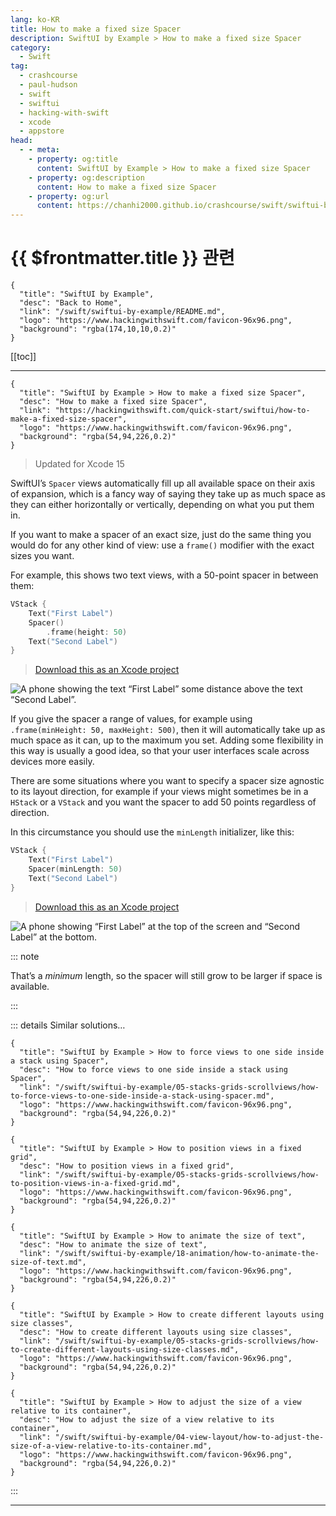 ```yaml
---
lang: ko-KR
title: How to make a fixed size Spacer
description: SwiftUI by Example > How to make a fixed size Spacer
category:
  - Swift
tag: 
  - crashcourse
  - paul-hudson
  - swift
  - swiftui
  - hacking-with-swift
  - xcode
  - appstore
head:
  - - meta:
    - property: og:title
      content: SwiftUI by Example > How to make a fixed size Spacer
    - property: og:description
      content: How to make a fixed size Spacer
    - property: og:url
      content: https://chanhi2000.github.io/crashcourse/swift/swiftui-by-example/05-stacks-grids-scrollviews/how-to-make-a-fixed-size-spacer.html
---
```


# {{ $frontmatter.title }} 관련

```component VPCard
{
  "title": "SwiftUI by Example",
  "desc": "Back to Home",
  "link": "/swift/swiftui-by-example/README.md",
  "logo": "https://www.hackingwithswift.com/favicon-96x96.png",
  "background": "rgba(174,10,10,0.2)"
}
```

[[toc]]

---

```component VPCard
{
  "title": "SwiftUI by Example > How to make a fixed size Spacer",
  "desc": "How to make a fixed size Spacer",
  "link": "https://hackingwithswift.com/quick-start/swiftui/how-to-make-a-fixed-size-spacer",
  "logo": "https://www.hackingwithswift.com/favicon-96x96.png",
  "background": "rgba(54,94,226,0.2)"
}
```

> Updated for Xcode 15

SwiftUI’s `Spacer` views automatically fill up all available space on their axis of expansion, which is a fancy way of saying they take up as much space as they can either horizontally or vertically, depending on what you put them in.

If you want to make a spacer of an exact size, just do the same thing you would do for any other kind of view: use a `frame()` modifier with the exact sizes you want.

For example, this shows two text views, with a 50-point spacer in between them:

```swift
VStack {
    Text("First Label")
    Spacer()
        .frame(height: 50)
    Text("Second Label")
}
```

> [<FontIcon icon="fas fa-file-zipper"/>Download this as an Xcode project](https://www.hackingwithswift.com/files/projects/swiftui/how-to-make-a-fixed-size-spacer-1.zip)

![A phone showing the text “First Label” some distance above the text “Second Label”.](https://www.hackingwithswift.com/img/books/quick-start/swiftui/how-to-make-a-fixed-size-spacer-1~dark.png)

If you give the spacer a range of values, for example using `.frame(minHeight: 50, maxHeight: 500)`, then it will automatically take up as much space as it can, up to the maximum you set. Adding some flexibility in this way is usually a good idea, so that your user interfaces scale across devices more easily.

There are some situations where you want to specify a spacer size agnostic to its layout direction, for example if your views might sometimes be in a `HStack` or a `VStack` and you want the spacer to add 50 points regardless of direction.

In this circumstance you should use the `minLength` initializer, like this:

```swift
VStack {
    Text("First Label")
    Spacer(minLength: 50)
    Text("Second Label")
}
```

> [<FontIcon icon="fas fa-file-zipper"/>Download this as an Xcode project](https://www.hackingwithswift.com/files/projects/swiftui/how-to-make-a-fixed-size-spacer-2.zip)

![A phone showing “First Label” at the top of the screen and “Second Label” at the bottom.](https://www.hackingwithswift.com/img/books/quick-start/swiftui/how-to-make-a-fixed-size-spacer-2~dark.png)

::: note

That’s a *minimum* length, so the spacer will still grow to be larger if space is available.

:::

::: details Similar solutions…

```component VPCard
{
  "title": "SwiftUI by Example > How to force views to one side inside a stack using Spacer",
  "desc": "How to force views to one side inside a stack using Spacer",
  "link": "/swift/swiftui-by-example/05-stacks-grids-scrollviews/how-to-force-views-to-one-side-inside-a-stack-using-spacer.md",
  "logo": "https://www.hackingwithswift.com/favicon-96x96.png",
  "background": "rgba(54,94,226,0.2)"
}
```

```component VPCard
{
  "title": "SwiftUI by Example > How to position views in a fixed grid",
  "desc": "How to position views in a fixed grid",
  "link": "/swift/swiftui-by-example/05-stacks-grids-scrollviews/how-to-position-views-in-a-fixed-grid.md",
  "logo": "https://www.hackingwithswift.com/favicon-96x96.png",
  "background": "rgba(54,94,226,0.2)"
}
```

```component VPCard
{
  "title": "SwiftUI by Example > How to animate the size of text",
  "desc": "How to animate the size of text",
  "link": "/swift/swiftui-by-example/18-animation/how-to-animate-the-size-of-text.md",
  "logo": "https://www.hackingwithswift.com/favicon-96x96.png",
  "background": "rgba(54,94,226,0.2)"
}
```

```component VPCard
{
  "title": "SwiftUI by Example > How to create different layouts using size classes",
  "desc": "How to create different layouts using size classes",
  "link": "/swift/swiftui-by-example/05-stacks-grids-scrollviews/how-to-create-different-layouts-using-size-classes.md",
  "logo": "https://www.hackingwithswift.com/favicon-96x96.png",
  "background": "rgba(54,94,226,0.2)"
}
```

```component VPCard
{
  "title": "SwiftUI by Example > How to adjust the size of a view relative to its container",
  "desc": "How to adjust the size of a view relative to its container",
  "link": "/swift/swiftui-by-example/04-view-layout/how-to-adjust-the-size-of-a-view-relative-to-its-container.md",
  "logo": "https://www.hackingwithswift.com/favicon-96x96.png",
  "background": "rgba(54,94,226,0.2)"
}
```

:::

---

<TagLinks />